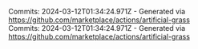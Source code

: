Commits: 2024-03-12T01:34:24.971Z - Generated via https://github.com/marketplace/actions/artificial-grass
<br>
Commits: 2024-03-12T01:34:24.971Z - Generated via https://github.com/marketplace/actions/artificial-grass
<br>

